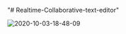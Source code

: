 "# Realtime-Collaborative-text-editor"

![2020-10-03-18-48-09](https://user-images.githubusercontent.com/46726365/94993820-3155f800-05b1-11eb-9c90-ebbbb1f04a93.gif)
